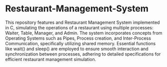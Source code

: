 # Restaurant-Management-System
This repository features and Restaurant Management System implemented in C, simulating the operations of a restaurant using multiple processes: Waiter, Table, Manager, and Admin. The system incorporates concepts from Operating Systems such as Pipes, Process creation, and Inter-Process Communication, specifically utilizing shared memory. Essential functions like wait() and sleep() are employed to ensure smooth interaction and synchronization between processes, adhering to detailed specifications for efficient restaurant management simulation.
